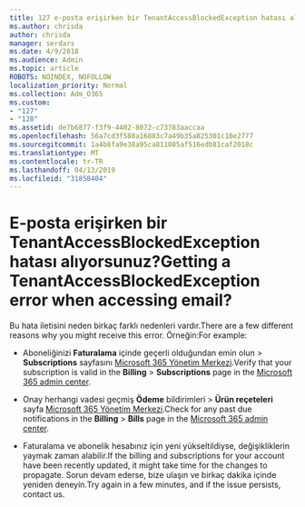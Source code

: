 ```yaml
---
title: 127 e-posta erişirken bir TenantAccessBlockedException hatası alınıyor?
ms.author: chrisda
author: chrisda
manager: serdars
ms.date: 4/9/2018
ms.audience: Admin
ms.topic: article
ROBOTS: NOINDEX, NOFOLLOW
localization_priority: Normal
ms.collection: Adm_O365
ms.custom:
- "127"
- "128"
ms.assetid: de7b6877-f3f9-4402-8072-c73783aaccaa
ms.openlocfilehash: 56a7cd3f588a16883c7a49b35a825301c10e2777
ms.sourcegitcommit: 1a4b8fa9e38a95ca811085af516edb81caf2018c
ms.translationtype: MT
ms.contentlocale: tr-TR
ms.lasthandoff: 04/13/2019
ms.locfileid: "31858404"
---
```

# <a name="getting-a-tenantaccessblockedexception-error-when-accessing-email"></a><span data-ttu-id="19f6e-102">E-posta erişirken bir TenantAccessBlockedException hatası alıyorsunuz?</span><span class="sxs-lookup"><span data-stu-id="19f6e-102">Getting a TenantAccessBlockedException error when accessing email?</span></span>

<span data-ttu-id="19f6e-103">Bu hata iletisini neden birkaç farklı nedenleri vardır.</span><span class="sxs-lookup"><span data-stu-id="19f6e-103">There are a few different reasons why you might receive this error.</span></span> <span data-ttu-id="19f6e-104">Örneğin:</span><span class="sxs-lookup"><span data-stu-id="19f6e-104">For example:</span></span>

- <span data-ttu-id="19f6e-105">Aboneliğinizi **Faturalama** içinde geçerli olduğundan emin olun \> **Subscriptions** sayfasını [Microsoft 365 Yönetim Merkezi](https://portal.office.com/adminportal/home#/subscriptions).</span><span class="sxs-lookup"><span data-stu-id="19f6e-105">Verify that your subscription is valid in the **Billing** \> **Subscriptions** page in the [Microsoft 365 admin center](https://portal.office.com/adminportal/home#/subscriptions).</span></span>

- <span data-ttu-id="19f6e-106">Onay herhangi vadesi geçmiş **Ödeme** bildirimleri \> **Ürün reçeteleri** sayfa [Microsoft 365 Yönetim Merkezi](https://portal.office.com/adminportal/home#/billoverview).</span><span class="sxs-lookup"><span data-stu-id="19f6e-106">Check for any past due notifications in the **Billing** \> **Bills** page in the [Microsoft 365 admin center](https://portal.office.com/adminportal/home#/billoverview).</span></span>

- <span data-ttu-id="19f6e-107">Faturalama ve abonelik hesabınız için yeni yükseltildiyse, değişikliklerin yaymak zaman alabilir.</span><span class="sxs-lookup"><span data-stu-id="19f6e-107">If the billing and subscriptions for your account have been recently updated, it might take time for the changes to propagate.</span></span> <span data-ttu-id="19f6e-108">Sorun devam ederse, bize ulaşın ve birkaç dakika içinde yeniden deneyin.</span><span class="sxs-lookup"><span data-stu-id="19f6e-108">Try again in a few minutes, and if the issue persists, contact us.</span></span>
